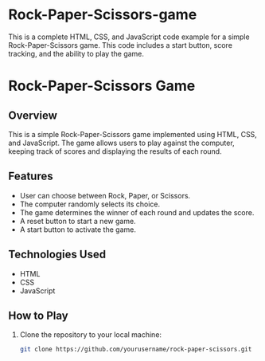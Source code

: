 # Rock-Paper-Scissors-game
This is a complete HTML, CSS, and JavaScript code example for a simple Rock-Paper-Scissors game. This code includes a start button, score tracking, and the ability to play the game.

# Rock-Paper-Scissors Game

## Overview

This is a simple Rock-Paper-Scissors game implemented using HTML, CSS, and JavaScript. The game allows users to play against the computer, keeping track of scores and displaying the results of each round.

## Features

- User can choose between Rock, Paper, or Scissors.
- The computer randomly selects its choice.
- The game determines the winner of each round and updates the score.
- A reset button to start a new game.
- A start button to activate the game.

## Technologies Used

- HTML
- CSS
- JavaScript

## How to Play

1. Clone the repository to your local machine:
   ```bash
   git clone https://github.com/yourusername/rock-paper-scissors.git
